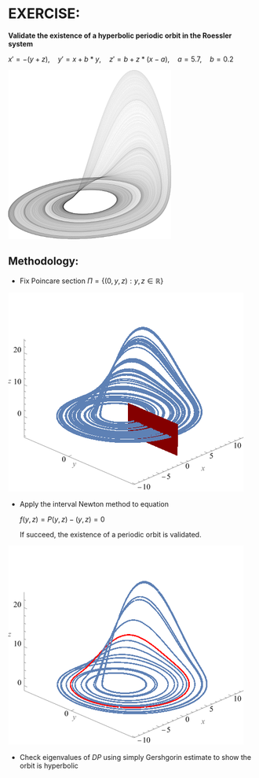 # EXERCISE:
**Validate the existence of a hyperbolic periodic orbit in the Roessler system**

 $`x' = -(y+z),\quad  y' = x+b*y,\quad   z' = b+z*(x-a),\quad  a = 5.7,\quad   b = 0.2`$
 
![](Roessler3d.png) 

## Methodology:

- Fix Poincare section $`\Pi = \{(0,y,z) : y,z\in\mathbb R\}`$ 

![](Roessler-section.png) 

 
- Apply the interval Newton method to equation
    
  $`f(y,z) = P(y,z)-(y,z) = 0`$
    
  If succeed, the existence of a periodic orbit is validated. 
  
![](periodic-orbit.png)
 
- Check eigenvalues of $`DP`$ using simply Gershgorin estimate to show the orbit is hyperbolic

